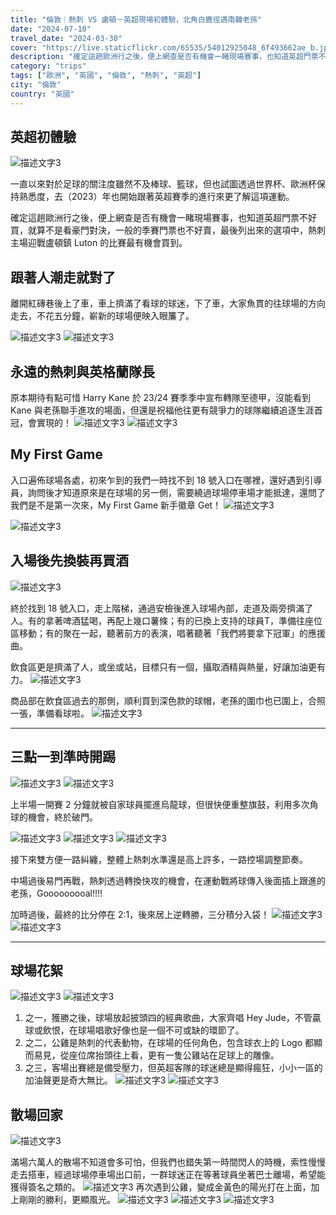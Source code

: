 ```yaml
---
title: "倫敦｜熱刺 VS 盧頓－英超現場初體驗，北角白鹿徑遇南韓老孫"
date: "2024-07-10"
travel_date: "2024-03-30"
cover: "https://live.staticflickr.com/65535/54012925048_6f493662ae_b.jpg"
description: "確定這趟歐洲行之後，便上網查是否有機會一睹現場賽事，也知道英超門票不好買，就算不是看豪門對決，一般的季賽門票也不好賣，最後列出來的選項中，熱刺主場迎戰盧頓鎮 Luton 的比賽最有機會買到。"
category: "trips"
tags: ["歐洲", "英國", "倫敦", "熱刺", "英超"]
city: "倫敦"
country: "英國"
---
```


## 英超初體驗

![描述文字3](https://live.staticflickr.com/65535/54012698531_3f1da7d7b2_b.jpg)

一直以來對於足球的關注度雖然不及棒球、籃球，但也試圖透過世界杯、歐洲杯保持熟悉度，去（2023）年也開始跟著英超賽季的進行來更了解這項運動。

確定這趟歐洲行之後，便上網查是否有機會一睹現場賽事，也知道英超門票不好買，就算不是看豪門對決，一般的季賽門票也不好賣，最後列出來的選項中，熱刺主場迎戰盧頓鎮 Luton 的比賽最有機會買到。

## 跟著人潮走就對了

離開紅磚巷後上了車，車上擠滿了看球的球迷，下了車，大家魚貫的往球場的方向走去，不花五分鐘，嶄新的球場便映入眼簾了。

![描述文字3](https://live.staticflickr.com/65535/54012698516_a34b575319_b.jpg)
![描述文字3](https://live.staticflickr.com/65535/54644494287_a22bd099c5_b.jpg)

## 永遠的熱刺與英格蘭隊長

原本期待有點可惜 Harry Kane 於 23/24 賽季季中宣布轉隊至德甲，沒能看到 Kane 與老孫聯手進攻的場面，但還是祝福他往更有競爭力的球隊繼續追逐生涯首冠，會實現的！
![描述文字3](https://live.staticflickr.com/65535/54013029509_dec459c2e6_b.jpg)
![描述文字3](https://live.staticflickr.com/65535/54011798282_45a175bc20_b.jpg)

## My First Game

入口遍佈球場各處，初來乍到的我們一時找不到 18 號入口在哪裡，還好遇到引導員，詢問後才知道原來是在球場的另一側，需要繞過球場停車場才能抵達，還問了我們是不是第一次來，My First Game 新手徽章 Get！
![描述文字3](https://live.staticflickr.com/65535/54011798237_b288ecac44_b.jpg)

![描述文字3](https://live.staticflickr.com/65535/54011795082_ea0db31d4c_b.jpg)

## 入場後先換裝再買酒
![描述文字3](https://live.staticflickr.com/65535/54011797002_6765c6d290_b.jpg)


終於找到 18 號入口，走上階梯，通過安檢後進入球場內部，走道及兩旁擠滿了人。有的拿著啤酒猛喝，再配上幾口薯條；有的已換上支持的球員T，準備往座位區移動；有的聚在一起，聽著前方的表演，唱著聽著「我們將要拿下冠軍」的應援曲。

飲食區更是擠滿了人，或坐或站，目標只有一個，攝取酒精與熱量，好讓加油更有力。
![描述文字3](https://live.staticflickr.com/65535/54013126530_88cd19513b_b.jpg)


商品部在飲食區過去的那側，順利買到深色款的球帽，老孫的圍巾也已圍上，合照一張，準備看球啦。
![描述文字3](https://live.staticflickr.com/65535/54013126520_c8803b1a5f_b.jpg)

---

## 三點一到準時開踢
![描述文字3](https://live.staticflickr.com/65535/54012698021_31f43d97e7_b.jpg)
![描述文字3](https://live.staticflickr.com/65535/54012925048_6f493662ae_b.jpg)

上半場一開賽 2 分鐘就被自家球員擺進烏龍球，但很快便重整旗鼓，利用多次角球的機會，終於破門。

![描述文字3](https://live.staticflickr.com/65535/54012699836_884a6f51f2_b.jpg)
![描述文字3](https://live.staticflickr.com/65535/54011798187_d18573d5aa_b.jpg)
![描述文字3](https://live.staticflickr.com/65535/54011798177_32662159e3_b.jpg)

接下來雙方便一路糾纏，整體上熱刺水準還是高上許多，一路控場調整節奏。

中場過後易門再戰，熱刺透過轉換快攻的機會，在運動戰將球傳入後面插上跟進的老孫，Gooooooooal!!!!

加時過後，最終的比分停在 2:1，後來居上逆轉勝，三分積分入袋！
![描述文字3](https://live.staticflickr.com/65535/54012926783_9b0379996a_b.jpg)
![描述文字3](https://live.staticflickr.com/65535/54013029284_f29c7116a1_b.jpg)

---

## 球場花絮
![描述文字3](https://live.staticflickr.com/65535/54011795117_720406f3ca_b.jpg)
![描述文字3](https://live.staticflickr.com/65535/54011795147_7837f35fd3_b.jpg)

1. 之一，獲勝之後，球場放起披頭四的經典歌曲，大家齊唱 Hey Jude，不管贏球或飲恨，在球場唱歌好像也是一個不可或缺的環節了。
2. 之二，公雞是熱刺的代表動物，在球場的任何角色，包含球衣上的 Logo 都顯而易見，從座位席抬頭往上看，更有一隻公雞站在足球上的雕像。
3. 之三，客場出賽總是備受壓力，但英超客隊的球迷總是顯得瘋狂，小小一區的加油聲更是奇大無比。
![描述文字3](https://live.staticflickr.com/65535/54013029414_6450495165_b.jpg)
![描述文字3](https://live.staticflickr.com/65535/54012699851_5d85997516_b.jpg)
## 散場回家
![描述文字3](https://live.staticflickr.com/65535/54011795077_eb9dda43c9_b.jpg)


滿場六萬人的散場不知道會多可怕，但我們也錯失第一時間閃人的時機，索性慢慢走去搭車，經過球場停車場出口前，一群球迷正在等著球員坐著巴士離場，希望能獲得簽名之類的。
![描述文字3](https://live.staticflickr.com/65535/54012924988_c83e148e69_b.jpg)
再次遇到公雞，變成金黃色的陽光打在上面，加上剛剛的勝利，更顯風光。
![描述文字3](https://live.staticflickr.com/65535/54013029294_95e68184ee_b.jpg)
![描述文字3](https://live.staticflickr.com/65535/54013129355_d318863c01_b.jpg)
![描述文字3](https://live.staticflickr.com/65535/54012698031_bc50bba1fa_b.jpg)